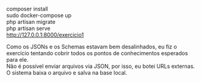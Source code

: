 composer install  
sudo docker-compose up  
php artisan migrate  
php artisan serve  
http://127.0.0.1:8000/exercicio1  
  
Como os JSONs e os Schemas estavam bem desalinhados, eu fiz o exercício tentando cobrir todos os pontos de conhecimentos esperados para ele.  
Não é possível enviar arquivos via JSON, por isso, eu botei URLs externas. O sistema baixa o arquivo e salva na base local.
